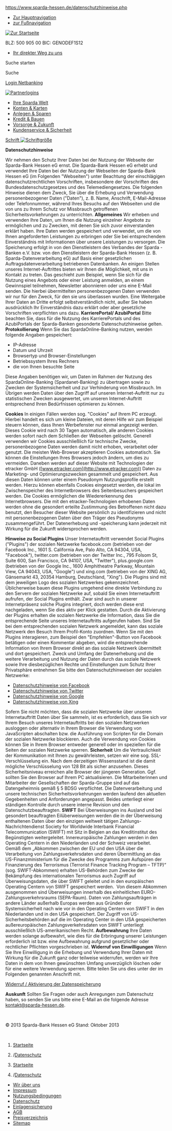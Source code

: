 https://www.sparda-hessen.de/datenschutzhinweise.php

-   [Zur Hauptnavigation](#mainNav)
-   [zur Fußnavigation](#footer)

[![Zur Startseite](/bilder/navigation/spardalogo.gif)](/index.php "Zur Startseite")

<span class="blz">BLZ: 500 905 00</span> <span class="blz">BIC: GENODEF1S12</span> 

-   [Ihr direkter Weg zu uns](/ihrdirekterwegzuuns.php "Ihr direkter Weg zu uns")

Suche starten

Suche

[Login Netbanking](https://banking.sparda-hessen.de/wps/sparda-modern-banking.jsp?blz=50090500 "Login Netbanking")

[![Partnerlogins](/bilder/navigation/partnerlogin.jpg)](/partnerlogins.php)

-   [Ihre Sparda Welt](/spardawelt.php "Ihre Sparda Welt")
-   [Konten & Karten](/konten-und-karten.php "Konten & Karten")
-   [Anlegen & Sparen](/anlegen-und-sparen.php "Anlegen & Sparen")
-   [Kredit & Bauen](/kredit-und-bauen.php "Kredit & Bauen")
-   [Vorsorge & Zukunft](/vorsorge-und-zukunft.php "Vorsorge & Zukunft")
-   [Kundenservice & Sicherheit](/kundenservice-und-sicherheit.php "Kundenservice & Sicherheit")

<a href="/schriftskalieren.php" id="zoomLink" title="Schriftgröße"><span>Schrift</span> <img src="/bilder/navigation/schrift.gif" alt="Schriftgröße" /></a>

**Datenschutzhinweise**

Wir nehmen den Schutz Ihrer Daten bei der Nutzung der Webseite der Sparda-Bank Hessen eG ernst. Die Sparda-Bank Hessen eG erhebt und verwendet Ihre Daten bei der Nutzung der Webseiten der Sparda-Bank Hessen eG (im Folgenden "Webseiten") unter Beachtung der einschlägigen datenschutzrechtlichen Vorschriften, insbesondere der Vorschriften des Bundesdatenschutzgesetzes und des Telemediengesetzes.
Die folgenden Hinweise dienen dem Zweck, Sie über die Erhebung und Verwendung personenbezogener Daten ("Daten"), z. B. Name, Anschrift, E-Mail-Adresse oder Telefonnummer, während Ihres Besuchs auf den Webseiten und die von uns zu Ihrem Schutz vor Missbrauch getroffenen Sicherheitsvorkehrungen zu unterrichten.
**Allgemeines**
Wir erheben und verwenden Ihre Daten, um Ihnen die Nutzung einzelner Angebote zu ermöglichen und zu Zwecken, mit denen Sie sich zuvor einverstanden erklärt haben.
Ihre Daten werden gespeichert und verwendet, um die von Ihnen angeforderten Leistungen zu erbringen oder Sie bei entsprechendem Einverständnis mit Informationen über unsere Leistungen zu versorgen. Die Speicherung erfolgt in von den Dienstleistern des Verbandes der Sparda -Banken e.V. bzw. von den Dienstleistern der Sparda-Bank Hessen (z. B. Sparda-Datenverarbeitung eG) auf Basis einer gesetzlichen Auftragsdatenverarbeitung betriebenen Datenbanken.
An einigen Stellen unseres Internet-Auftrittes bieten wir Ihnen die Möglichkeit, mit uns in Kontakt zu treten. Das geschieht zum Beispiel, wenn Sie sich für die Nutzung eines Angebots oder einer Leistung anmelden, an einem Gewinnspiel teilnehmen, Newsletter abonnieren oder uns eine E-Mail senden. Die hierbei übermittelten personenbezogenen Daten verwenden wir nur für den Zweck, für den sie uns überlassen wurden. Eine Weitergabe Ihrer Daten an Dritte erfolgt selbstverständlich nicht, außer Sie haben ausdrücklich Ihr Einverständnis dazu erklärt oder aber gesetzliche Vorschriften verpflichten uns dazu.
**KarrierePortal/ AzubiPortal**
Bitte beachten Sie, dass für die Nutzung des KarrierePortals und des AzubiPortals der Sparda-Banken gesonderte Datenschutzhinweise gelten.
**Protokollierung**
Wenn Sie das SpardaOnline-Banking nutzen, werden folgende Angaben gespeichert:
 

-   IP-Adresse
-   Datum und Uhrzeit
-   Browsertyp und Browser-Einstellungen
-   Betriebssystem Ihres Rechners
-   die von Ihnen besuchte Seite

Diese Angaben benötigen wir, um Daten im Rahmen der Nutzung des SpardaOnline-Banking (Spardanet-Banking) zu übertragen sowie zu Zwecken der Systemsicherheit und zur Verhinderung von Missbrauch. Im Übrigen werden Daten über den Zugriff auf unseren Internet-Auftritt nur zu statistischen Zwecken ausgewertet, um unseren Internet-Auftritt entsprechend Ihren Bedürfnissen optimieren zu können.

**Cookies**
In einigen Fällen werden sog. "Cookies" auf Ihrem PC erzeugt. Hierbei handelt es sich um kleine Dateien, mit deren Hilfe wir zum Beispiel steuern können, dass Ihnen Werbefenster nur einmal angezeigt werden. Dieses Cookie wird nach 30 Tagen automatisch, alle anderen Cookies werden sofort nach dem Schließen der Webseiten gelöscht. Generell verwenden wir Cookies ausschließlich für technische Zwecke, personenbezogene Daten werden damit nicht erhoben, verarbeitet oder genutzt. Die meisten Web-Browser akzeptieren Cookies automatisch. Sie können die Einstellungen Ihres Browsers jedoch ändern, um dies zu vermeiden.
Daneben werden auf dieser Website mit Technologien der etracker GmbH ([www.etracker.com](http://www.etracker.com)) Daten zu Marketing- und Optimierungszwecken gesammelt und gespeichert. Aus diesen Daten können unter einem Pseudonym Nutzungsprofile erstellt werden. Hierzu können ebenfalls Cookies eingesetzt werden, die lokal im Zwischenspeicher des Internetbrowsers des Seitenbesuchers gespeichert werden. Die Cookies ermöglichen die Wiedererkennung des Internetbrowsers. Die mit den etracker-Technologien erhobenen Daten werden ohne die gesondert erteilte Zustimmung des Betroffenen nicht dazu benutzt, den Besucher dieser Website persönlich zu identifizieren und nicht mit personenbezogenen Daten über den Träger des Pseudonyms zusammengeführt. Der Datenerhebung und -speicherung kann jederzeit mit Wirkung für die Zukunft widersprochen werden.

**Hinweise zu Social Plugins**
Unser Internetauftritt verwendet Social Plugins ("Plugins") der sozialen Netzwerke facebook.com (betrieben von der Facebook Inc., 1601 S. California Ave, Palo Alto, CA 94304, USA, "Facebook"), twitter.com (betrieben von der Twitter Inc., 795 Folsom St, Suite 600, San Francisco, CA 94107, USA, "Twitter"), plus.google.com (betrieben von der Google Inc., 1600 Amphitheatre Parkway, Mountain View, CA 94043, USA, "Google") und xing.com (betrieben von der XING AG, Gänsemarkt 43, 20354 Hamburg, Deutschland, "Xing"). Die Plugins sind mit dem jeweiligen Logo des sozialen Netzwerkes gekennzeichnet.
Üblicherweise bauen diese Plugins umgehend eine direkte Verbindung zu den Servern der sozialen Netzwerke auf, sobald Sie einen Internetauftritt aufrufen, der Social Plugins enthält. Zwar sind auch in unserer Internetpräsenz solche Plugins integriert, doch werden diese erst nachgeladen, wenn Sie dies aktiv per Klick gestatten.
Durch die Aktivierung der Plugins erhalten die sozialen Netzwerke die Information, dass Sie die entsprechende Seite unseres Internetauftritts aufgerufen haben. Sind Sie bei dem entsprechenden sozialen Netzwerk angemeldet, kann das soziale Netzwerk den Besuch Ihrem Profil-Konto zuordnen. Wenn Sie mit den Plugins interagieren, zum Beispiel den "Empfehlen"-Button von Facebook betätigen oder einen Kommentar abgeben, wird die entsprechende Information von Ihrem Browser direkt an das soziale Netzwerk übermittelt und dort gespeichert.
Zweck und Umfang der Datenerhebung und die weitere Verarbeitung und Nutzung der Daten durch das soziale Netzwerk sowie Ihre diesbezüglichen Rechte und Einstellungen zum Schutz Ihrer Privatsphäre entnehmen Sie bitte den Datenschutzhinweisen der sozialen Netzwerke:

-   [Datenschutzhinweise von Facebook](https://www.facebook.com/about/privacy/)
-   [Datenschutzhinweise von Twitter](https://twitter.com/privacy)
-   [Datenschutzhinweise von Google](https://www.google.com/intl/de/policies/privacy/)
-   [Datenschutzhinweise von Xing](https://www.xing.com/privacy)

Sofern Sie nicht möchten, dass die sozialen Netzwerke über unseren Internetauftritt Daten über Sie sammeln, ist es erforderlich, dass Sie sich vor Ihrem Besuch unseres Internetauftritts bei den sozialen Netzwerken ausloggen oder alternativ in Ihrem Browser die Verwendung von JavaScripten abschalten bzw. die Ausführung von Scripten für die Domain der sozialen Netzwerke blockieren. Auch die Verwendung von Cookies können Sie in Ihrem Browser entweder generell oder im speziellen für die Seiten der sozialen Netzwerke sperren.
**Sicherheit**
Um die Vertraulichkeit der Kommunikation mit Ihnen zu gewährleisten, setzen wir eine sog. SSL-Verschlüsselung ein. Nach dem derzeitigen Wissensstand ist die damit mögliche Verschlüsselung von 128 Bit als sicher anzusehen. Dieses Sicherheitsniveau erreichen alle Browser der jüngeren Generation. Ggf. sollten Sie den Browser auf Ihrem PC aktualisieren.
Die Mitarbeiterinnen und Mitarbeiter der Gesellschaften der Sparda-Gruppe sind auf das Datengeheimnis gemäß § 5 BDSG verpflichtet. Die Datenverarbeitung und unsere technischen Sicherheitsvorkehrungen werden laufend den aktuellen Gegebenheiten und Anforderungen angepasst. Beides unterliegt einer ständigen Kontrolle durch unsere interne Revision und den Datenschutzbeauftragten.
**SWIFT**
Bei Überweisungen ins Ausland und bei gesondert beauftragten Eilüberweisungen werden die in der Überweisung enthaltenen Daten über den einzigen weltweit tätigen Zahlungs-Nachrichtendienst Society for Worldwide Interbank Financial Telecommunication (SWIFT) mit Sitz in Belgien an das Kreditinstitut des Begünstigten weitergeleitet. Innereuropäische Zahlungen werden in den Operating Centern in den Niederlanden und der Schweiz verarbeitet.
Gemäß dem „Abkommen zwischen der EU und den USA über die Verarbeitung von Zahlungsverkehrsdaten und deren Übermittlung an das US-Finanzministerium für die Zwecke des Programms zum Aufspüren der Finanzierung des Terrorismus (Terrorist Finance Tracking Program – TFTP)“ (sog. SWIFT-Abkommen) erhalten US-Behörden zum Zwecke der Bekämpfung des internationalen Terrorismus auch Zugriff auf Überweisungsdaten, die über SWIFT geleitet und in den europäischen Operating Centern von SWIFT gespeichert werden.  Von diesem Abkommen ausgenommen sind Überweisungen innerhalb des einheitlichen EURO-Zahlungsverkehrsraums (SEPA-Raum). Daten von Zahlungsaufträgen in andere Länder außerhalb Europas werden aus Gründen der Systemsicherheit nach wie vor in den Operating Centern von SWIFT in den Niederlanden und in den USA gespeichert. Der Zugriff von US-Sicherheitsbehörden auf die im Operating Center in den USA gespeicherten außereuropäischen Zahlungsverkehrsdaten von SWIFT unterliegt ausschließlich US-amerikanischem Recht.
**Aufbewahrung**
Ihre Daten werden solange aufbewahrt, wie dies für die Erbringung unserer Leistungen erforderlich ist bzw. eine Aufbewahrung aufgrund gesetzlicher oder rechtlicher Pflichten vorgeschrieben ist.
**Widerruf von Einwilligungen**
Wenn Sie Ihre Einwilligung in die Erhebung und Verwendung Ihrer Daten mit Wirkung für die Zukunft ganz oder teilweise widerrufen, werden wir Ihre Daten in dem von Ihnen gewünschten Umfang unverzüglich löschen oder für eine weitere Verwendung sperren. Bitte teilen Sie uns dies unter der im Folgenden genannten Anschrift mit.

<a href="https://privacy.sparda.de/?inst=5009" id="privacy">Widerruf / Aktivierung der Datenspeicherung</a>

**Auskunft**
Sollten Sie Fragen oder auch Anregungen zum Datenschutz haben, so senden Sie uns bitte eine E-Mail an die folgende Adresse <kontakt@sparda-hessen.de>.

 

© 2013 Sparda-Bank Hessen eG
Stand: Oktober 2013

 

1.  [Startseite](/index.php "Startseite")
2.  <span>/</span><a href="/datenschutzhinweise.php" class="act" title="Datenschutz">Datenschutz</a>

1.  [Startseite](/index.php "Startseite")
2.  <span>/</span><a href="/datenschutzhinweise.php" class="act" title="Datenschutz">Datenschutz</a>

-   [Wir über uns](/wir-ueber-uns.php "Wir über uns")
-   [Impressum](/impressum.php "Impressum")
-   [Nutzungsbedingungen](/nutzungsbedingungen.php "Nutzungsbedingungen")
-   [Datenschutz](/datenschutzhinweise.php "Datenschutz")
-   [Einlagensicherung](/einlagensicherung.php "Einlagensicherung")
-   [AGB](/formularcenter.php#Accordion:allgemein "AGB")
-   [Preisverzeichnis](/formularcenter.php#Accordion:preise "Preisverzeichnis")
-   [Sitemap](/sitemap.php "Sitemap")


